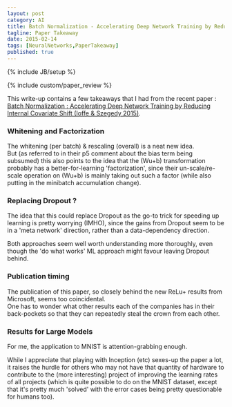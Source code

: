 ```yaml
---
layout: post
category: AI
title: Batch Normalization - Accelerating Deep Network Training by Reducing Internal Covariate Shift
tagline: Paper Takeaway
date: 2015-02-14
tags: [NeuralNetworks,PaperTakeaway]
published: true
---
```

{% include JB/setup %}

{% include custom/paper_review %}

This write-up contains a few takeaways that I had from the recent paper :
[Batch Normalization : Accelerating Deep Network Training by Reducing Internal Covariate Shift (Ioffe & Szegedy 2015)](http://arxiv.org/abs/1502.03167v1).

### Whitening and Factorization

The whitening (per batch) & rescaling (overall) is a neat new idea.  
But (as referred to in their p5 comment about the bias term being subsumed) 
this also points to the idea that the (Wu+b) transformation probably has 
a better-for-learning 'factorization', since their un-scale/re-scale operation 
on (Wu+b) is mainly taking out such a factor (while also putting in the 
minibatch accumulation change).

### Replacing Dropout ?

The idea that this could replace Dropout as the go-to trick for 
speeding up learning is pretty worrying (IMHO), 
since the gains from Dropout seem to be in a 'meta network' direction, 
rather than a data-dependency direction.  

Both approaches seem well worth understanding more thoroughly, 
even though the 'do what works' ML approach might favour leaving Dropout behind.

### Publication timing

The publication of this paper, so closely behind the new ReLu+ results 
from Microsoft, seems too coincidental.  
One has to wonder what other results each of the companies has in their 
back-pockets so that they can repeatedly steal the crown from each other.


### Results for Large Models

For me, the application to MNIST is attention-grabbing enough.  

While I appreciate that playing with Inception (etc) sexes-up the paper a lot, 
it raises the hurdle for others who may not have that quantity of hardware 
to contribute to the (more interesting) project of improving the 
learning rates of all projects (which is quite possible to do on the MNIST dataset, 
except that it's pretty much 'solved' with the error cases 
being pretty questionable for humans too).
